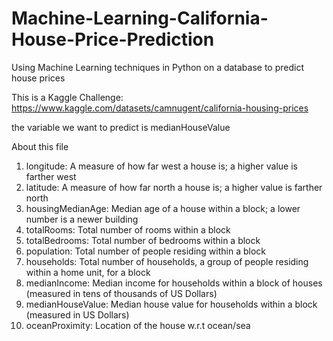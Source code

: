 # Machine-Learning-California-House-Price-Prediction
Using Machine Learning techniques in Python on a database to predict house prices

This is a Kaggle Challenge: https://www.kaggle.com/datasets/camnugent/california-housing-prices

the variable we want to predict is medianHouseValue

About this file
1. longitude: A measure of how far west a house is; a higher value is farther west
2. latitude: A measure of how far north a house is; a higher value is farther north
3. housingMedianAge: Median age of a house within a block; a lower number is a newer building
4. totalRooms: Total number of rooms within a block
5. totalBedrooms: Total number of bedrooms within a block
6. population: Total number of people residing within a block
7. households: Total number of households, a group of people residing within a home unit, for a block
8. medianIncome: Median income for households within a block of houses (measured in tens of thousands of US Dollars)
9. medianHouseValue: Median house value for households within a block (measured in US Dollars)
10. oceanProximity: Location of the house w.r.t ocean/sea
